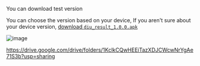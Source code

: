 You can download test version 

You can choose the version based on your device, If you aren't sure about your device version, [download `diu_result_1.0.0.apk`](https://drive.google.com/file/d/1OJkSnEuQmyemD1ridNn6jInEej791O5H/view?usp=sharing)

 ![image](https://user-images.githubusercontent.com/46500228/227737368-b6124dc7-0d1b-4835-a257-80eff56f388e.png)



https://drive.google.com/drive/folders/1KclkCQwHEEiTazXDJCWcwNrYgAe71S3b?usp=sharing
